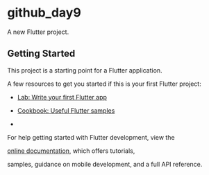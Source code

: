 # github_day9

A new Flutter project.

## Getting Started

This project is a starting point for a Flutter application.

A few resources to get you started if this is your first Flutter project:

- [Lab: Write your first Flutter app](https://docs.flutter.dev/get-started/codelab)

- [Cookbook: Useful Flutter samples](https://docs.flutter.dev/cookbook)
-
For help getting started with Flutter development, view the


[online documentation](https://docs.flutter.dev/), which offers tutorials,

samples, guidance on mobile development, and a full API reference.
